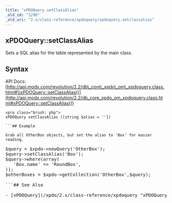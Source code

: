 ```yaml
---
title: "xPDOQuery.setClassAlias"
_old_id: "1298"
_old_uri: "2.x/class-reference/xpdoquery/xpdoquery.setclassalias"
---
```


## xPDOQuery::setClassAlias

Sets a SQL alias for the table represented by the main class.

## Syntax

API Docs: [http://api.modx.com/revolution/2.2/db\_core\_xpdo\_om\_xpdoquery.class.html#\\xPDOQuery::setClassAlias()](http://api.modx.com/revolution/2.2/db_core_xpdo_om_xpdoquery.class.html#xPDOQuery::setClassAlias())

```
<pre class="brush: php">
xPDOQuery setClassAlias ([string $alias = ''])

```## Example

Grab all OtherBox objects, but set the alias to 'Box' for easier reading.

```
<pre class="brush: php">
$query = $xpdo->newQuery('OtherBox');
$query->setClassAlias('Box');
$query->where(array(
   'Box.name' => 'RoundBox',
));
$otherBoxes = $xpdo->getCollection('OtherBox',$query);

```## See Also

- [xPDOQuery](/xpdo/2.x/class-reference/xpdoquery "xPDOQuery")